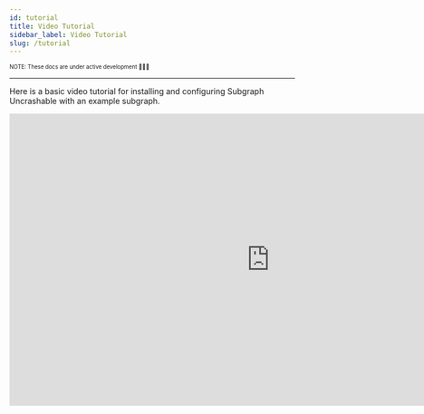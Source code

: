 ```yaml
---
id: tutorial
title: Video Tutorial
sidebar_label: Video Tutorial
slug: /tutorial
---
```


<sub><sup> NOTE: These docs are under active development 👷‍♀️👷 </sup></sub>

---

Here is a basic video tutorial for installing and configuring Subgraph Uncrashable with an example subgraph.

<iframe width="917" height="516" src="https://www.youtube.com/embed/YdScOQVTKjE" title="Subgraph Uncrashable Tutorial | Shipped by Float" frameborder="0" allow="accelerometer; autoplay; clipboard-write; encrypted-media; gyroscope; picture-in-picture" allowfullscreen></iframe>
